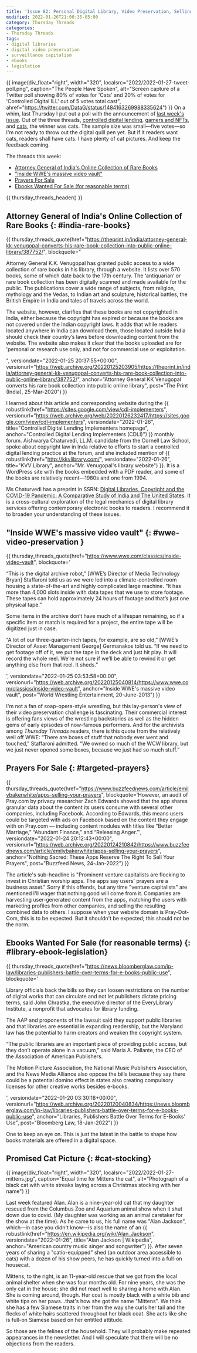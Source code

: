 ```yaml
---
title: 'Issue 82: Personal Digital Library, Video Preservation, Selling Prayers, and Library Ebook Legislation'
modified: 2022-01-26T21:00:35-05:00
category: Thursday Threads
categories:
- Thursday Threads
tags:
- digital libraries
- digital video preservation
- surveillance capitalism
- ebooks
- legislation
---
```

{{ image(div_float="right", width="320", localsrc="2022/2022-01-27-tweet-poll.png", caption="The People Have Spoken", alt="Screen capture of a Twitter poll showing 80% of votes for 'Cats' and 20% of votes for 'Controlled Digital ILL' out of 5 votes total cast", ahref="https://twitter.com/DataG/status/1484163269988335624") }} 
On a whim, last Thursday I put out a poll with the announcement of [last week's issue]({filename}/2022-01-20-issue-81-cdill-nfts-cats). 
Out of the three threads, [controlled digital lending]({filename}/2022-01-20-issue-81-cdill-nfts-cats.md#controlled-digital-lending), [gamers and NFTs]({filename}/2022-01-20-issue-81-cdill-nfts-cats.md#gamers-nfts), and [cats]({filename}/2022-01-20-issue-81-cdill-nfts-cats.md#cat-dish), the winner was cats. 
The sample size was small—five votes—so I'm not ready to throw out the digital quill pen yet. 
But if it readers want cats, readers shall have cats. 
I have plenty of cat pictures. 
And keep the feedback coming.

The threads this week:

* [Attorney General of India's Online Collection of Rare Books]({filename}/2022-01-27-issue-82-digital-library-video-preservation-selling-prayers-ebook-legislation.md#india-rare-books)
* <a href="{filename}/2022-01-27-issue-82-digital-library-video-preservation-selling-prayers-ebook-legislation#wwe-video-preservation">"Inside WWE's massive video vault"</a>
* <a href="{filename}/2022-01-27-issue-82-digital-library-video-preservation-selling-prayers-ebook-legislation#targeted-prayers">Prayers For Sale</a>
* <a href="{filename}/2022-01-27-issue-82-digital-library-video-preservation-selling-prayers-ebook-legislation#library-ebook-legislation">Ebooks Wanted For Sale (for reasonable terms)</a>

{{ thursday_threads_header() }}


## Attorney General of India's Online Collection of Rare Books {: #india-rare-books}

{{ thursday_threads_quote(href="https://theprint.in/india/attorney-general-kk-venugopal-converts-his-rare-book-collection-into-public-online-library/387752/",
 blockquote="<p>Attorney General K.K. Venugopal has granted public access to a wide collection of rare books in his library, through a website. It lists over 570 books, some of which date back to the 17th century. The ‘antiquarian’ or rare book collection has been digitally scanned and made available for the public. The publications cover a wide range of subjects, from religion, mythology and the Vedas, to Indian art and sculpture, historical battles, the British Empire in India and tales of travels across the world.</p><p>The website, however, clarifies that these books are not copyrighted in India, either because the copyright has expired or because the books are not covered under the Indian copyright laws. It adds that while readers located anywhere in India can download them, those located outside India should check their country’s laws before downloading content from the website. The website also makes it clear that the books uploaded are for 'personal or research use only, and not for commercial use or exploitation.</p>",
 versiondate="2022-01-25 20:37:55+00:00",
 versionurl="https://web.archive.org/20220125203905/https://theprint.in/india/attorney-general-kk-venugopal-converts-his-rare-book-collection-into-public-online-library/387752/",
 anchor="Attorney General KK Venugopal converts his rare book collection into public online library",
 post="The Print (India), 25-Mar-2020") }}

I learned about this article and corresponding website during the {{ robustlink(href="https://sites.google.com/view/cdl-implementers", versionurl="https://web.archive.org/web/20220126232417/https://sites.google.com/view/cdl-implementers", versiondate="2022-01-26", title="Controlled Digital Lending Implementers homepage", anchor="Controlled Digital Lending Implementers (CDLI)") }} monthly forum. 
Aishwarya Chaturvedi, LL.M. candidate from the Cornell Law School, spoke about copyright law in Inda relative to efforts to start a controlled digital lending practice at the forum, and she included mention of {{ robustlink(href="http://kkvlibrary.com/", versiondate="2022-01-26", title="KVV Library", anchor="Mr. Venugopal's library website") }}. 
It is a WordPress site with the books embedded with a PDF reader, and some of the books are relatively recent—1980s and one from 1994. 

Ms Chaturvedi has a preprint in SSRN: [Digital Libraries, Copyright and the COVID-19 Pandemic: A Comparative Study of India and The United States](https://papers.ssrn.com/sol3/papers.cfm?abstract_id=3965155). 
It is a cross-cultural exploration of the legal mechanics of digital library services offering contemporary electronic books to readers. 
I recommend it to broaden your understanding of these issues.


## "Inside WWE's massive video vault" {: #wwe-video-preservation }

{{ thursday_threads_quote(href="https://www.wwe.com/classics/inside-video-vault",
 blockquote='<p>“This is the digital archive robot,” [WWE’s Director of Media Technology Bryan] Staffaroni told us as we were led into a climate-controlled room housing a state-of-the-art and highly complicated large machine. “It has more than 4,000 slots inside with data tapes that we use to store footage. These tapes can hold approximately 24 hours of footage and that’s just one physical tape.”</p><p>Some items in the archive don’t have much of a lifespan remaining, so if a specific item or match is required for a project, the entire tape will be digitized just in case.

“A lot of our three-quarter-inch tapes, for example, are so old,” [WWE’s Director of Asset Management George] Germanakos told us. “If we need to get footage off of it, we put the tape in the deck and just hit play. It will record the whole reel. We’re not sure if we’ll be able to rewind it or get anything else from that reel. It sheds.”</p>',
 versiondate="2022-01-25 03:53:58+00:00",
 versionurl="https://web.archive.org/20220125040814/https://www.wwe.com/classics/inside-video-vault",
 anchor="Inside WWE's massive video vault",
 post="World Wrestling Entertainment, 20-June-2013") }}

I'm not a fan of soap-opera-style wrestling, but this lay-person's view of their video preservation challenge is fascinating. 
Their commercial interest is offering fans views of the wrestling backstories as well as the hidden gems of early episodes of now-famous performers. 
And for the archivists among <i>Thursday Threads</i> readers, there is this quote from the relatively well off WWE: <quote>“There are boxes of stuff that nobody ever went and touched,” Staffaroni admitted. “We owned so much of the WCW library, but we just never opened some boxes, because we just had so much stuff.”</quote>

## Prayers For Sale {: #targeted-prayers}

{{ thursday_threads_quote(href="https://www.buzzfeednews.com/article/emilybakerwhite/apps-selling-your-prayers",
 blockquote='However, an audit of Pray.com by privacy researcher Zach Edwards showed that the app shares granular data about the content its users consume with several other companies, including Facebook. According to Edwards, this means users could be targeted with ads on Facebook based on the content they engage with on Pray.com — including content modules with titles like “Better Marriage,” “Abundant Finance,” and “Releasing Anger.”',
 versiondate="2022-01-24 20:12:43+00:00",
 versionurl="https://web.archive.org/20220124210842/https://www.buzzfeednews.com/article/emilybakerwhite/apps-selling-your-prayers",
 anchor="Nothing Sacred: These Apps Reserve The Right To Sell Your Prayers",
 post="Buzzfeed News, 24-Jan-2022") }}

The article's sub-headline is "Prominent venture capitalists are flocking to invest in Christian worship apps. The apps say users’ prayers are a business asset." 
Sorry if this offends, but any time "venture capitalists" are mentioned I'll wager that nothing good will come from it. 
Companies are harvesting user-generated content from the apps, matching the users with marketing profiles from other companies, and selling the resulting combined data to others. 
I suppose when your website domain is Pray-Dot-Com, this is to be expected. 
But it shouldn't be expected; this should not be the norm.

## Ebooks Wanted For Sale (for reasonable terms) {: #library-ebook-legislation}

{{ thursday_threads_quote(href="https://news.bloomberglaw.com/ip-law/libraries-publishers-battle-over-terms-for-e-books-public-use",
 blockquote='<p>Library officials back the bills so they can loosen restrictions on the number of digital works that can circulate and not let publishers dictate pricing terms, said John Chrastka, the executive director of the EveryLibrary Institute, a nonprofit that advocates for library funding.</p><p>The AAP and proponents of the lawsuit said they support public libraries and that libraries are essential in expanding readership, but the Maryland law has the potential to harm creators and weaken the copyright system.

“The public libraries are an important piece of providing public access, but they don’t operate alone in a vacuum,” said Maria A. Pallante, the CEO of the Association of American Publishers.

The Motion Picture Association, the National Music Publishers Association, and the News Media Alliance also oppose the bills because they say there could be a potential domino effect in states also creating compulsory licenses for other creative works besides e-books.</p>',
 versiondate="2022-01-20 03:30:18+00:00",
 versionurl="https://web.archive.org/20220120040834/https://news.bloomberglaw.com/ip-law/libraries-publishers-battle-over-terms-for-e-books-public-use",
 anchor="Libraries, Publishers Battle Over Terms for E-Books’ Use",
 post="Bloomberg Law, 18-Jan-2022") }}

One to keep an eye on. 
This is just the latest in the battle to shape how books materials are offered in a digital space.

## Promised Cat Picture {: #cat-stocking}

{{ image(div_float="right", width="320", localsrc="2022/2022-01-27-mittens.jpg", caption="Equal time for Mittens the cat", alt="Photograph of a black cat with white streaks laying across a Christmas stocking with her name") }} 

Last week featured Alan. 
Alan is a nine-year-old cat that my daughter rescued from the Columbus Zoo and Aquarium animal show when it shut down due to covid. 
(My daughter was working as an animal caretaker for the show at the time). 
As he came to us, his full name was "Alan Jackson", which—in case you didn't know—is also the name of an {{ robustlink(href="https://en.wikipedia.org/wiki/Alan_Jackson", versiondate="2022-01-26", title="Alan Jackson | Wikipedia", anchor="American country music singer and songwriter") }}. 
After seven years of sharing a "catio-equipped" shed (an outdoor area accessible to cats) with a dozen of his show peers, he has quickly turned into a full-on housecat. 

Mittens, to the right, is an 11-year-old rescue that we got from the local animal shelter when she was four months old. 
For nine years, she was the only cat in the house; she did not react well to sharing a home with Alan. 
She is coming around, though.
Her coat is mostly black with a white bib and white tips on her paws...that's how she got the name "Mittens". 
We think she has a few Siamese traits in her from the way she curls her tail and the flecks of white hairs scattered throughout her black coat. 
She acts like she is full-on Siamese based on her entitled attitude. 

So those are the felines of the household.
They will probably make repeated appearances in the newsletter. 
And I will speculate that there will be no objections from the readers.